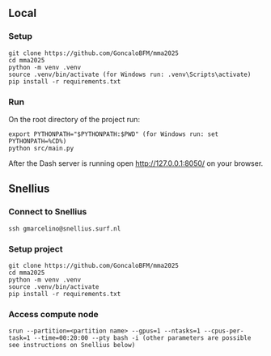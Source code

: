 ## Local
### Setup
```
git clone https://github.com/GoncaloBFM/mma2025
cd mma2025
python -m venv .venv
source .venv/bin/activate (for Windows run: .venv\Scripts\activate)
pip install -r requirements.txt
```

### Run
On the root directory of the project run:
```
export PYTHONPATH="$PYTHONPATH:$PWD" (for Windows run: set PYTHONPATH=%CD%)
python src/main.py
```

After the Dash server is running open http://127.0.0.1:8050/ on your browser.



## Snellius
### Connect to Snellius
```
ssh gmarcelino@snellius.surf.nl 
```

### Setup project
```
git clone https://github.com/GoncaloBFM/mma2025
cd mma2025
python -m venv .venv
source .venv/bin/activate 
pip install -r requirements.txt
```

### Access compute node
```
srun --partition=<partition name> --gpus=1 --ntasks=1 --cpus-per-task=1 --time=00:20:00 --pty bash -i (other parameters are possible see instructions on Snellius below)
```

### Run server on Snellius
On the root directory of the project run:
```
export PYTHONPATH="$PYTHONPATH:$PWD" 
python src/main.py
```

### Connect to server on your local machine
```
> ssh -L 8050:127.0.0.1:8050 -J gmarcelino@snellius.surf.nl <user>@<partition>
```

After the Dash server is running open http://127.0.0.1:8050/ on your browser.


## Plotly and Dash tutorials
- Dash in 20 minutes: https://dash.plotly.com/tutorial
- Plotly plots gallery: https://plotly.com/python/

## Snellius tutorials
- Basics: https://uvadlc-notebooks.readthedocs.io/en/latest/tutorial_notebooks/tutorial1/Lisa_Cluster.html
- Resources: https://servicedesk.surf.nl/wiki/spaces/WIKI/pages/30660209/Snellius+partitions+and+accounting




